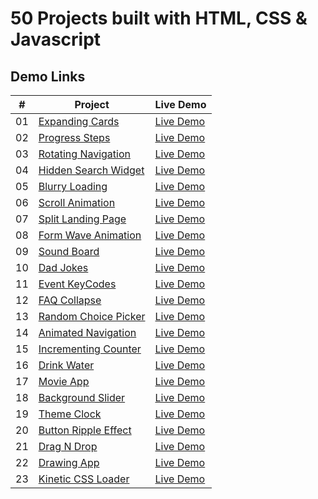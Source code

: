 # 50 Projects built with HTML, CSS & Javascript

## Demo Links

| #   | Project                                                                                                          | Live Demo                                                                                           |
| --- | ---------------------------------------------------------------------------------------------------------------- | --------------------------------------------------------------------------------------------------- |
| 01  | [Expanding Cards](https://github.com/aykutulis/50-projects-html-css-js/tree/master/01-expanding-cards)           | [Live Demo](https://aykutulis.github.io/50-projects-html-css-js/01-expanding-cards/index.html)      |
| 02  | [Progress Steps](https://github.com/aykutulis/50-projects-html-css-js/tree/master/02-progress-steps)             | [Live Demo](https://aykutulis.github.io/50-projects-html-css-js/02-progress-steps/index.html)       |
| 03  | [Rotating Navigation](https://github.com/aykutulis/50-projects-html-css-js/tree/master/03-rotating-navigation)   | [Live Demo](https://aykutulis.github.io/50-projects-html-css-js/03-rotating-navigation/index.html)  |
| 04  | [Hidden Search Widget](https://github.com/aykutulis/50-projects-html-css-js/tree/master/04-hidden-search-widget) | [Live Demo](https://aykutulis.github.io/50-projects-html-css-js/04-hidden-search-widget/index.html) |
| 05  | [Blurry Loading](https://github.com/aykutulis/50-projects-html-css-js/tree/master/05-blurry-loading)             | [Live Demo](https://aykutulis.github.io/50-projects-html-css-js/05-blurry-loading/index.html)       |
| 06  | [Scroll Animation](https://github.com/aykutulis/50-projects-html-css-js/tree/master/06-scroll-animation)         | [Live Demo](https://aykutulis.github.io/50-projects-html-css-js/06-scroll-animation/index.html)     |
| 07  | [Split Landing Page](https://github.com/aykutulis/50-projects-html-css-js/tree/master/07-split-landing-page)     | [Live Demo](https://aykutulis.github.io/50-projects-html-css-js/07-split-landing-page/index.html)   |
| 08  | [Form Wave Animation](https://github.com/aykutulis/50-projects-html-css-js/tree/master/08-form-wave-animation)   | [Live Demo](https://aykutulis.github.io/50-projects-html-css-js/08-form-wave-animation/index.html)  |
| 09  | [Sound Board](https://github.com/aykutulis/50-projects-html-css-js/tree/master/09-sound-board)                   | [Live Demo](https://aykutulis.github.io/50-projects-html-css-js/09-sound-board/index.html)          |
| 10  | [Dad Jokes](https://github.com/aykutulis/50-projects-html-css-js/tree/master/10-dad-jokes)                       | [Live Demo](https://aykutulis.github.io/50-projects-html-css-js/10-dad-jokes/index.html)            |
| 11  | [Event KeyCodes](https://github.com/aykutulis/50-projects-html-css-js/tree/master/11-event-key-codes)            | [Live Demo](https://aykutulis.github.io/50-projects-html-css-js/11-event-key-codes/index.html)      |
| 12  | [FAQ Collapse](https://github.com/aykutulis/50-projects-html-css-js/tree/master/12-faq-collapse)                 | [Live Demo](https://aykutulis.github.io/50-projects-html-css-js/12-faq-collapse/index.html)         |
| 13  | [Random Choice Picker](https://github.com/aykutulis/50-projects-html-css-js/tree/master/13-random-choice-picker) | [Live Demo](https://aykutulis.github.io/50-projects-html-css-js/13-random-choice-picker/index.html) |
| 14  | [Animated Navigation](https://github.com/aykutulis/50-projects-html-css-js/tree/master/14-animated-navigation)   | [Live Demo](https://aykutulis.github.io/50-projects-html-css-js/14-animated-navigation/index.html)  |
| 15  | [Incrementing Counter](https://github.com/aykutulis/50-projects-html-css-js/tree/master/15-incrementing-counter) | [Live Demo](https://aykutulis.github.io/50-projects-html-css-js/15-incrementing-counter/index.html) |
| 16  | [Drink Water](https://github.com/aykutulis/50-projects-html-css-js/tree/master/16-drink-water)                   | [Live Demo](https://aykutulis.github.io/50-projects-html-css-js/16-drink-water/index.html)          |
| 17  | [Movie App](https://github.com/aykutulis/50-projects-html-css-js/tree/master/17-movie-app)                       | [Live Demo](https://aykutulis.github.io/50-projects-html-css-js/17-movie-app/index.html)            |
| 18  | [Background Slider](https://github.com/aykutulis/50-projects-html-css-js/tree/master/18-background-slider)       | [Live Demo](https://aykutulis.github.io/50-projects-html-css-js/18-background-slider/index.html)    |
| 19  | [Theme Clock](https://github.com/aykutulis/50-projects-html-css-js/tree/master/19-theme-clock)                   | [Live Demo](https://aykutulis.github.io/50-projects-html-css-js/19-theme-clock/index.html)          |
| 20  | [Button Ripple Effect](https://github.com/aykutulis/50-projects-html-css-js/tree/master/20-button-ripple-effect) | [Live Demo](https://aykutulis.github.io/50-projects-html-css-js/20-button-ripple-effect/index.html) |
| 21  | [Drag N Drop](https://github.com/aykutulis/50-projects-html-css-js/tree/master/21-drag-n-drop)                   | [Live Demo](https://aykutulis.github.io/50-projects-html-css-js/21-drag-n-drop/index.html)          |
| 22  | [Drawing App](https://github.com/aykutulis/50-projects-html-css-js/tree/master/22-drawing-app)                   | [Live Demo](https://aykutulis.github.io/50-projects-html-css-js/22-drawing-app/index.html)          |
| 23  | [Kinetic CSS Loader](https://github.com/aykutulis/50-projects-html-css-js/tree/master/23-kinetic-css-loader)     | [Live Demo](https://aykutulis.github.io/50-projects-html-css-js/23-kinetic-css-loader/index.html)   |
